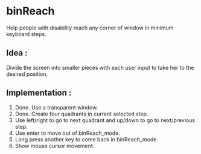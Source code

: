 # binReach

Help people with disability reach any corner of window in minimum keyboard steps.

## Idea :
Divide the screen into smaller pieces with each user input to take her to the desired position.

## Implementation :
1. Done. Use a transparent window.
2. Done. Create four quadrants in current selected step.
3. Use left/right to go to next quadrant and up/down to go to next/previous step.
4. Use enter to move out of binReach_mode.
5. Long press another key to come back in binReach_mode.
6. Show mouse cursor movement.